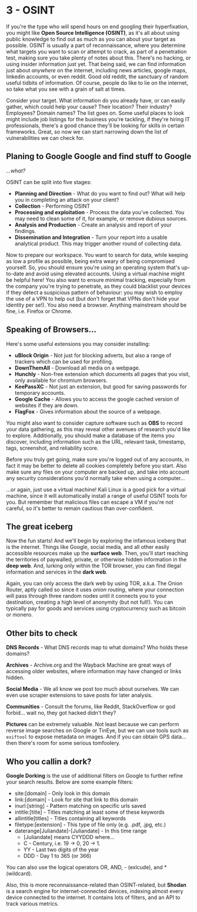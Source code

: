 # 3 - OSINT

If you're the type who will spend hours on end googling their hyperfixation, you might like **Open Source Intelligence (OSINT)**, as it's all about using public knowledge to find out as much as you can about your target as possible. OSINT is usually a part of reconnaissance, where you determine what targets you want to scan or attempt to crack, as part of a penetration test, making sure you take plenty of notes about this. There's no hacking, or using insider information just yet. That being said, we can find information just about *anywhere* on the internet, including news articles, google maps, linkedin accounts, or even reddit. Good old reddit, the sanctuary of random useful tidbits of information. Of course, people do like to lie on the internet, so take what you see with a grain of salt at times.

Consider your target. What information do you already have, or can easily gather, which could help your cause? Their location? Their industry? Employees? Domain names? The list goes on. Some useful places to look might include job listings for the business you're tackling, if they're hiring IT professionals, there's a good chance they'll be looking for skills in certain frameworks. Great, so now we can start narrowing down the list of vulnerabilities we can check for.

## Planing to Google Google and find stuff to Google

*...what?*

OSINT can be split into five stages:

- **Planning and Direction** - What do you want to find out? What will help you in completing an attack on your client?
- **Collection** - Performing OSINT
- **Processing and exploitation** - Process the data you've collected. You may need to clean some of it, for example, or remove dubious sources.
- **Analysis and Production** - Create an analysis and report of your findings.
- **Dissemination and Integration** - Turn your report into a usable analytical product. This may trigger another round of collecting data.

Now to prepare our workspace. You want to search for data, while keeping as low a profile as possible, being extra weary of being compromised yourself. So, you should ensure you're using an operating system that's up-to-date and avoid using elevated accounts. Using a virtual machine might be helpful here! You also want to ensure minimal tracking, especially from the company you're trying to penetrate, as they could blacklist your devices if they detect a suspicious pattern of behaviour: you may wish to employ the use of a VPN to help out (but don't forget that VPNs don't hide your identity per se!). You also need a browser. Anything mainstream should be fine, i.e. Firefox or Chrome.

## Speaking of Browsers...

Here's some useful extensions you may consider installing:

- **uBlock Origin** - Not just for blocking adverts, but also a range of trackers which can be used for profiling.
- **DownThemAll** - Download all media on a webpage.
- **Hunchly** - Non-free extension which documents all pages that you visit, only available for chromium browsers.
- **KeePassXC** - Not just an extension, but good for saving passwords for temporary accounts.
- **Google Cache** - Allows you to access the google cached version of websites if they are down.
- **FlagFox** - Gives information about the source of a webpage.

You might also want to consider capture software such as **OBS** to record your data gathering, as this may reveal other avenues of research you'd like to explore. Additionally, you should make a database of the items you discover, including information such as the URL, relevant task, timestamp, tags, screenshot, and reliability score.

Before you truly get going, make sure you're logged out of any accounts, in fact it may be better to delete all cookies completely before you start. Also make sure any files on your computer are backed up, and take into account any security considerations you'd normally take when using a computer...

...or again, just use a virtual machine! Kali Linux is a good pick for a virtual machine, since it will automatically install a range of useful OSINT tools for you. But remember that malicious files can escape a VM if you're not careful, so it's better to remain cautious than over-confident.

## The great iceberg

Now the fun starts! And we'll begin by exploring the infamous iceberg that is the internet. Things like Google, social media, and all other easily accessible resources make up the **surface web**. Then, you'll start reaching the territories of paywalled, private, or otherwise hidden information in the **deep web**. And, lurking only within the TOR browser, you can find illegal information and services in the **dark web**.

Again, you can only access the dark web by using TOR, a.k.a. The Onion Router, aptly called so since it uses *onion routing*, where your connection will pass through three random nodes until it connects you to your destination, creating a high level of anonymity (but not full!). You can typically pay for goods and services using cryptocurrency such as bitcoin or monero.

## Other bits to check

**DNS Records** - What DNS records map to what domains? Who holds these domains?

**Archives** - Archive.org and the Wayback Machine are great ways of accessing older websites, where information may have changed or links hidden.

**Social Media** - We all know we post too much about ourselves. We can even use scraper extensions to save posts for later analysis.

**Communities** - Consult the forums, like Reddit, StackOverflow or god forbid... wait no, they got hacked didn't they?

**Pictures** can be extremely valuable. Not least because we can perform reverse image searches on Google or TinEye, but we can use tools such as `exiftool` to expose metadata on images. And if you can obtain GPS data... then there's room for some serious tomfoolery.

## Who you callin a dork?

**Google Dorking** is the use of additional filters on Google to further refine your search results. Below are some example filters:

- site:[domain] - Only look in this domain
- link:[domain] - Look for site that link to this domain
- inurl:[string] - Pattern matching on specific urls saved
- intitle:[title] - Titles matching at least some of these keywords
- allintitle[titles] - Titles containing all keywords
- filetype:[extension] - This type of file only (e.g. .pdf, .jpg, etc.)
- daterange[Juliandate]-[Juliandate] - In this time range
  - [Juliandate] means CYYDDD where...
  - C - Century, i.e. 19 -> 0, 20 -> 1.
  - YY - Last two digits of the year
  - DDD - Day 1 to 365 (or 366)

You can also use the logical operators OR, AND, - (exlcude), and * (wildcard).

Also, this is more reconnaissance-related than OSINT-related, but **Shodan** is a search engine for internet-connected devices, indexing almost every device connected to the internet. It contains lots of filters, and an API to track various metrics.